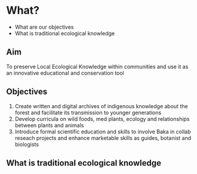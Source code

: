 # What?
- What are our objectives 
- What is traditional ecological knowledge

## Aim
To preserve Local Ecological Knowledge within communities and use it as an innovative educational and conservation tool

## Objectives
1. Create written and digital archives of indigenous knowledge  about the forest and facilitate its transmission to younger generations
2. Develop curricula on wild foods, med plants, ecology and relationships between plants and animals
3. Introduce formal scientific education and skills to involve Baka in collab reseach projects and enhance marketable skills as guides, botanist and biologists

## What is traditional ecological knowledge